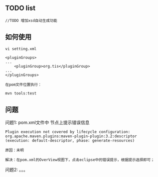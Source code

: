 

## TODO list

	//TODO 增加xsd自动生成功能 
	
	
## 如何使用

	vi setting.xml
	
	<pluginGroups>
	...
		<pluginGroup>org.tis</pluginGroup>
	...
	</pluginGroups>
	
	在pom文件位置执行：
	
	mvn tools:test
	
## 问题

问题1: pom.xml文件中 <packaging> 节点上提示错误信息 

	Plugin execution not covered by lifecycle configuration: org.apache.maven.plugins:maven-plugin-plugin:3.2:descriptor (execution: default-descriptor, phase: generate-resources)
 
	原因：未明
	 
	解决：在pom.xml的OverView视图下，点击eclipse中的错误提示，根据提示选择即可；

问题2: 。。。
 